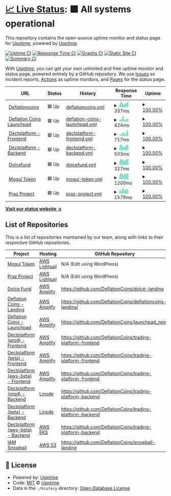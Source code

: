 # [📈 Live Status](https://deflationcoins.github.io/upptime): <!--live status--> **🟩 All systems operational**

This repository contains the open-source uptime monitor and status page for [Upptime](https://upptime.js.org), powered by [Upptime](https://github.com/upptime/upptime).

[![Uptime CI](https://github.com/DeflationCoins/upptime/workflows/Uptime%20CI/badge.svg)](https://github.com/DeflationCoins/upptime/actions?query=workflow%3A%22Uptime+CI%22)
[![Response Time CI](https://github.com/DeflationCoins/upptime/workflows/Response%20Time%20CI/badge.svg)](https://github.com/DeflationCoins/upptime/actions?query=workflow%3A%22Response+Time+CI%22)
[![Graphs CI](https://github.com/DeflationCoins/upptime/workflows/Graphs%20CI/badge.svg)](https://github.com/DeflationCoins/upptime/actions?query=workflow%3A%22Graphs+CI%22)
[![Static Site CI](https://github.com/DeflationCoins/upptime/workflows/Static%20Site%20CI/badge.svg)](https://github.com/DeflationCoins/upptime/actions?query=workflow%3A%22Static+Site+CI%22)
[![Summary CI](https://github.com/DeflationCoins/upptime/workflows/Summary%20CI/badge.svg)](https://github.com/DeflationCoins/upptime/actions?query=workflow%3A%22Summary+CI%22)

With [Upptime](https://upptime.js.org), you can get your own unlimited and free uptime monitor and status page, powered entirely by a GitHub repository. We use [Issues](https://github.com/upptime/upptime/issues) as incident reports, [Actions](https://github.com/DeflationCoins/upptime/actions) as uptime monitors, and [Pages](https://deflationcoins.github.io/upptime) for the status page.

<!--start: status pages-->
<!-- This summary is generated by Upptime (https://github.com/upptime/upptime) -->
<!-- Do not edit this manually, your changes will be overwritten -->
<!-- prettier-ignore -->
| URL | Status | History | Response Time | Uptime |
| --- | ------ | ------- | ------------- | ------ |
| <img alt="" src="https://icons.duckduckgo.com/ip3/deflationcoins.com.ico" height="13"> [Deflationcoins](https://deflationcoins.com/) | 🟩 Up | [deflationcoins.yml](https://github.com/DeflationCoins/upptime/commits/HEAD/history/deflationcoins.yml) | <details><summary><img alt="Response time graph" src="./graphs/deflationcoins/response-time-week.png" height="20"> 337ms</summary><br><a href="https://DeflationCoins.github.io/upptime/history/deflationcoins"><img alt="Response time 320" src="https://img.shields.io/endpoint?url=https%3A%2F%2Fraw.githubusercontent.com%2FDeflationCoins%2Fupptime%2FHEAD%2Fapi%2Fdeflationcoins%2Fresponse-time.json"></a><br><a href="https://DeflationCoins.github.io/upptime/history/deflationcoins"><img alt="24-hour response time 482" src="https://img.shields.io/endpoint?url=https%3A%2F%2Fraw.githubusercontent.com%2FDeflationCoins%2Fupptime%2FHEAD%2Fapi%2Fdeflationcoins%2Fresponse-time-day.json"></a><br><a href="https://DeflationCoins.github.io/upptime/history/deflationcoins"><img alt="7-day response time 337" src="https://img.shields.io/endpoint?url=https%3A%2F%2Fraw.githubusercontent.com%2FDeflationCoins%2Fupptime%2FHEAD%2Fapi%2Fdeflationcoins%2Fresponse-time-week.json"></a><br><a href="https://DeflationCoins.github.io/upptime/history/deflationcoins"><img alt="30-day response time 320" src="https://img.shields.io/endpoint?url=https%3A%2F%2Fraw.githubusercontent.com%2FDeflationCoins%2Fupptime%2FHEAD%2Fapi%2Fdeflationcoins%2Fresponse-time-month.json"></a><br><a href="https://DeflationCoins.github.io/upptime/history/deflationcoins"><img alt="1-year response time 320" src="https://img.shields.io/endpoint?url=https%3A%2F%2Fraw.githubusercontent.com%2FDeflationCoins%2Fupptime%2FHEAD%2Fapi%2Fdeflationcoins%2Fresponse-time-year.json"></a></details> | <details><summary><a href="https://DeflationCoins.github.io/upptime/history/deflationcoins">100.00%</a></summary><a href="https://DeflationCoins.github.io/upptime/history/deflationcoins"><img alt="All-time uptime 100.00%" src="https://img.shields.io/endpoint?url=https%3A%2F%2Fraw.githubusercontent.com%2FDeflationCoins%2Fupptime%2FHEAD%2Fapi%2Fdeflationcoins%2Fuptime.json"></a><br><a href="https://DeflationCoins.github.io/upptime/history/deflationcoins"><img alt="24-hour uptime 100.00%" src="https://img.shields.io/endpoint?url=https%3A%2F%2Fraw.githubusercontent.com%2FDeflationCoins%2Fupptime%2FHEAD%2Fapi%2Fdeflationcoins%2Fuptime-day.json"></a><br><a href="https://DeflationCoins.github.io/upptime/history/deflationcoins"><img alt="7-day uptime 100.00%" src="https://img.shields.io/endpoint?url=https%3A%2F%2Fraw.githubusercontent.com%2FDeflationCoins%2Fupptime%2FHEAD%2Fapi%2Fdeflationcoins%2Fuptime-week.json"></a><br><a href="https://DeflationCoins.github.io/upptime/history/deflationcoins"><img alt="30-day uptime 100.00%" src="https://img.shields.io/endpoint?url=https%3A%2F%2Fraw.githubusercontent.com%2FDeflationCoins%2Fupptime%2FHEAD%2Fapi%2Fdeflationcoins%2Fuptime-month.json"></a><br><a href="https://DeflationCoins.github.io/upptime/history/deflationcoins"><img alt="1-year uptime 100.00%" src="https://img.shields.io/endpoint?url=https%3A%2F%2Fraw.githubusercontent.com%2FDeflationCoins%2Fupptime%2FHEAD%2Fapi%2Fdeflationcoins%2Fuptime-year.json"></a></details>
| <img alt="" src="https://icons.duckduckgo.com/ip3/launchpad.deflationcoins.com.ico" height="13"> [Deflation Coins Launchpad](https://launchpad.deflationcoins.com/) | 🟩 Up | [deflation-coins-launchpad.yml](https://github.com/DeflationCoins/upptime/commits/HEAD/history/deflation-coins-launchpad.yml) | <details><summary><img alt="Response time graph" src="./graphs/deflation-coins-launchpad/response-time-week.png" height="20"> 424ms</summary><br><a href="https://DeflationCoins.github.io/upptime/history/deflation-coins-launchpad"><img alt="Response time 511" src="https://img.shields.io/endpoint?url=https%3A%2F%2Fraw.githubusercontent.com%2FDeflationCoins%2Fupptime%2FHEAD%2Fapi%2Fdeflation-coins-launchpad%2Fresponse-time.json"></a><br><a href="https://DeflationCoins.github.io/upptime/history/deflation-coins-launchpad"><img alt="24-hour response time 434" src="https://img.shields.io/endpoint?url=https%3A%2F%2Fraw.githubusercontent.com%2FDeflationCoins%2Fupptime%2FHEAD%2Fapi%2Fdeflation-coins-launchpad%2Fresponse-time-day.json"></a><br><a href="https://DeflationCoins.github.io/upptime/history/deflation-coins-launchpad"><img alt="7-day response time 424" src="https://img.shields.io/endpoint?url=https%3A%2F%2Fraw.githubusercontent.com%2FDeflationCoins%2Fupptime%2FHEAD%2Fapi%2Fdeflation-coins-launchpad%2Fresponse-time-week.json"></a><br><a href="https://DeflationCoins.github.io/upptime/history/deflation-coins-launchpad"><img alt="30-day response time 511" src="https://img.shields.io/endpoint?url=https%3A%2F%2Fraw.githubusercontent.com%2FDeflationCoins%2Fupptime%2FHEAD%2Fapi%2Fdeflation-coins-launchpad%2Fresponse-time-month.json"></a><br><a href="https://DeflationCoins.github.io/upptime/history/deflation-coins-launchpad"><img alt="1-year response time 511" src="https://img.shields.io/endpoint?url=https%3A%2F%2Fraw.githubusercontent.com%2FDeflationCoins%2Fupptime%2FHEAD%2Fapi%2Fdeflation-coins-launchpad%2Fresponse-time-year.json"></a></details> | <details><summary><a href="https://DeflationCoins.github.io/upptime/history/deflation-coins-launchpad">100.00%</a></summary><a href="https://DeflationCoins.github.io/upptime/history/deflation-coins-launchpad"><img alt="All-time uptime 100.00%" src="https://img.shields.io/endpoint?url=https%3A%2F%2Fraw.githubusercontent.com%2FDeflationCoins%2Fupptime%2FHEAD%2Fapi%2Fdeflation-coins-launchpad%2Fuptime.json"></a><br><a href="https://DeflationCoins.github.io/upptime/history/deflation-coins-launchpad"><img alt="24-hour uptime 100.00%" src="https://img.shields.io/endpoint?url=https%3A%2F%2Fraw.githubusercontent.com%2FDeflationCoins%2Fupptime%2FHEAD%2Fapi%2Fdeflation-coins-launchpad%2Fuptime-day.json"></a><br><a href="https://DeflationCoins.github.io/upptime/history/deflation-coins-launchpad"><img alt="7-day uptime 100.00%" src="https://img.shields.io/endpoint?url=https%3A%2F%2Fraw.githubusercontent.com%2FDeflationCoins%2Fupptime%2FHEAD%2Fapi%2Fdeflation-coins-launchpad%2Fuptime-week.json"></a><br><a href="https://DeflationCoins.github.io/upptime/history/deflation-coins-launchpad"><img alt="30-day uptime 100.00%" src="https://img.shields.io/endpoint?url=https%3A%2F%2Fraw.githubusercontent.com%2FDeflationCoins%2Fupptime%2FHEAD%2Fapi%2Fdeflation-coins-launchpad%2Fuptime-month.json"></a><br><a href="https://DeflationCoins.github.io/upptime/history/deflation-coins-launchpad"><img alt="1-year uptime 100.00%" src="https://img.shields.io/endpoint?url=https%3A%2F%2Fraw.githubusercontent.com%2FDeflationCoins%2Fupptime%2FHEAD%2Fapi%2Fdeflation-coins-launchpad%2Fuptime-year.json"></a></details>
| <img alt="" src="https://icons.duckduckgo.com/ip3/dectplatform.com.ico" height="13"> [Dectplatform - Frontend](https://dectplatform.com/) | 🟩 Up | [dectplatform-frontend.yml](https://github.com/DeflationCoins/upptime/commits/HEAD/history/dectplatform-frontend.yml) | <details><summary><img alt="Response time graph" src="./graphs/dectplatform-frontend/response-time-week.png" height="20"> 717ms</summary><br><a href="https://DeflationCoins.github.io/upptime/history/dectplatform-frontend"><img alt="Response time 682" src="https://img.shields.io/endpoint?url=https%3A%2F%2Fraw.githubusercontent.com%2FDeflationCoins%2Fupptime%2FHEAD%2Fapi%2Fdectplatform-frontend%2Fresponse-time.json"></a><br><a href="https://DeflationCoins.github.io/upptime/history/dectplatform-frontend"><img alt="24-hour response time 359" src="https://img.shields.io/endpoint?url=https%3A%2F%2Fraw.githubusercontent.com%2FDeflationCoins%2Fupptime%2FHEAD%2Fapi%2Fdectplatform-frontend%2Fresponse-time-day.json"></a><br><a href="https://DeflationCoins.github.io/upptime/history/dectplatform-frontend"><img alt="7-day response time 717" src="https://img.shields.io/endpoint?url=https%3A%2F%2Fraw.githubusercontent.com%2FDeflationCoins%2Fupptime%2FHEAD%2Fapi%2Fdectplatform-frontend%2Fresponse-time-week.json"></a><br><a href="https://DeflationCoins.github.io/upptime/history/dectplatform-frontend"><img alt="30-day response time 682" src="https://img.shields.io/endpoint?url=https%3A%2F%2Fraw.githubusercontent.com%2FDeflationCoins%2Fupptime%2FHEAD%2Fapi%2Fdectplatform-frontend%2Fresponse-time-month.json"></a><br><a href="https://DeflationCoins.github.io/upptime/history/dectplatform-frontend"><img alt="1-year response time 682" src="https://img.shields.io/endpoint?url=https%3A%2F%2Fraw.githubusercontent.com%2FDeflationCoins%2Fupptime%2FHEAD%2Fapi%2Fdectplatform-frontend%2Fresponse-time-year.json"></a></details> | <details><summary><a href="https://DeflationCoins.github.io/upptime/history/dectplatform-frontend">100.00%</a></summary><a href="https://DeflationCoins.github.io/upptime/history/dectplatform-frontend"><img alt="All-time uptime 100.00%" src="https://img.shields.io/endpoint?url=https%3A%2F%2Fraw.githubusercontent.com%2FDeflationCoins%2Fupptime%2FHEAD%2Fapi%2Fdectplatform-frontend%2Fuptime.json"></a><br><a href="https://DeflationCoins.github.io/upptime/history/dectplatform-frontend"><img alt="24-hour uptime 100.00%" src="https://img.shields.io/endpoint?url=https%3A%2F%2Fraw.githubusercontent.com%2FDeflationCoins%2Fupptime%2FHEAD%2Fapi%2Fdectplatform-frontend%2Fuptime-day.json"></a><br><a href="https://DeflationCoins.github.io/upptime/history/dectplatform-frontend"><img alt="7-day uptime 100.00%" src="https://img.shields.io/endpoint?url=https%3A%2F%2Fraw.githubusercontent.com%2FDeflationCoins%2Fupptime%2FHEAD%2Fapi%2Fdectplatform-frontend%2Fuptime-week.json"></a><br><a href="https://DeflationCoins.github.io/upptime/history/dectplatform-frontend"><img alt="30-day uptime 100.00%" src="https://img.shields.io/endpoint?url=https%3A%2F%2Fraw.githubusercontent.com%2FDeflationCoins%2Fupptime%2FHEAD%2Fapi%2Fdectplatform-frontend%2Fuptime-month.json"></a><br><a href="https://DeflationCoins.github.io/upptime/history/dectplatform-frontend"><img alt="1-year uptime 100.00%" src="https://img.shields.io/endpoint?url=https%3A%2F%2Fraw.githubusercontent.com%2FDeflationCoins%2Fupptime%2FHEAD%2Fapi%2Fdectplatform-frontend%2Fuptime-year.json"></a></details>
| <img alt="" src="https://icons.duckduckgo.com/ip3/beta-backend.dectplatform.com.ico" height="13"> [Dectplatform - Backend](https://beta-backend.dectplatform.com/api/v1/) | 🟩 Up | [dectplatform-backend.yml](https://github.com/DeflationCoins/upptime/commits/HEAD/history/dectplatform-backend.yml) | <details><summary><img alt="Response time graph" src="./graphs/dectplatform-backend/response-time-week.png" height="20"> 503ms</summary><br><a href="https://DeflationCoins.github.io/upptime/history/dectplatform-backend"><img alt="Response time 1344" src="https://img.shields.io/endpoint?url=https%3A%2F%2Fraw.githubusercontent.com%2FDeflationCoins%2Fupptime%2FHEAD%2Fapi%2Fdectplatform-backend%2Fresponse-time.json"></a><br><a href="https://DeflationCoins.github.io/upptime/history/dectplatform-backend"><img alt="24-hour response time 512" src="https://img.shields.io/endpoint?url=https%3A%2F%2Fraw.githubusercontent.com%2FDeflationCoins%2Fupptime%2FHEAD%2Fapi%2Fdectplatform-backend%2Fresponse-time-day.json"></a><br><a href="https://DeflationCoins.github.io/upptime/history/dectplatform-backend"><img alt="7-day response time 503" src="https://img.shields.io/endpoint?url=https%3A%2F%2Fraw.githubusercontent.com%2FDeflationCoins%2Fupptime%2FHEAD%2Fapi%2Fdectplatform-backend%2Fresponse-time-week.json"></a><br><a href="https://DeflationCoins.github.io/upptime/history/dectplatform-backend"><img alt="30-day response time 1344" src="https://img.shields.io/endpoint?url=https%3A%2F%2Fraw.githubusercontent.com%2FDeflationCoins%2Fupptime%2FHEAD%2Fapi%2Fdectplatform-backend%2Fresponse-time-month.json"></a><br><a href="https://DeflationCoins.github.io/upptime/history/dectplatform-backend"><img alt="1-year response time 1344" src="https://img.shields.io/endpoint?url=https%3A%2F%2Fraw.githubusercontent.com%2FDeflationCoins%2Fupptime%2FHEAD%2Fapi%2Fdectplatform-backend%2Fresponse-time-year.json"></a></details> | <details><summary><a href="https://DeflationCoins.github.io/upptime/history/dectplatform-backend">100.00%</a></summary><a href="https://DeflationCoins.github.io/upptime/history/dectplatform-backend"><img alt="All-time uptime 100.00%" src="https://img.shields.io/endpoint?url=https%3A%2F%2Fraw.githubusercontent.com%2FDeflationCoins%2Fupptime%2FHEAD%2Fapi%2Fdectplatform-backend%2Fuptime.json"></a><br><a href="https://DeflationCoins.github.io/upptime/history/dectplatform-backend"><img alt="24-hour uptime 100.00%" src="https://img.shields.io/endpoint?url=https%3A%2F%2Fraw.githubusercontent.com%2FDeflationCoins%2Fupptime%2FHEAD%2Fapi%2Fdectplatform-backend%2Fuptime-day.json"></a><br><a href="https://DeflationCoins.github.io/upptime/history/dectplatform-backend"><img alt="7-day uptime 100.00%" src="https://img.shields.io/endpoint?url=https%3A%2F%2Fraw.githubusercontent.com%2FDeflationCoins%2Fupptime%2FHEAD%2Fapi%2Fdectplatform-backend%2Fuptime-week.json"></a><br><a href="https://DeflationCoins.github.io/upptime/history/dectplatform-backend"><img alt="30-day uptime 100.00%" src="https://img.shields.io/endpoint?url=https%3A%2F%2Fraw.githubusercontent.com%2FDeflationCoins%2Fupptime%2FHEAD%2Fapi%2Fdectplatform-backend%2Fuptime-month.json"></a><br><a href="https://DeflationCoins.github.io/upptime/history/dectplatform-backend"><img alt="1-year uptime 100.00%" src="https://img.shields.io/endpoint?url=https%3A%2F%2Fraw.githubusercontent.com%2FDeflationCoins%2Fupptime%2FHEAD%2Fapi%2Fdectplatform-backend%2Fuptime-year.json"></a></details>
| <img alt="" src="https://icons.duckduckgo.com/ip3/dolcefund.com.ico" height="13"> [Dolcefund](https://dolcefund.com/) | 🟩 Up | [dolcefund.yml](https://github.com/DeflationCoins/upptime/commits/HEAD/history/dolcefund.yml) | <details><summary><img alt="Response time graph" src="./graphs/dolcefund/response-time-week.png" height="20"> 327ms</summary><br><a href="https://DeflationCoins.github.io/upptime/history/dolcefund"><img alt="Response time 350" src="https://img.shields.io/endpoint?url=https%3A%2F%2Fraw.githubusercontent.com%2FDeflationCoins%2Fupptime%2FHEAD%2Fapi%2Fdolcefund%2Fresponse-time.json"></a><br><a href="https://DeflationCoins.github.io/upptime/history/dolcefund"><img alt="24-hour response time 360" src="https://img.shields.io/endpoint?url=https%3A%2F%2Fraw.githubusercontent.com%2FDeflationCoins%2Fupptime%2FHEAD%2Fapi%2Fdolcefund%2Fresponse-time-day.json"></a><br><a href="https://DeflationCoins.github.io/upptime/history/dolcefund"><img alt="7-day response time 327" src="https://img.shields.io/endpoint?url=https%3A%2F%2Fraw.githubusercontent.com%2FDeflationCoins%2Fupptime%2FHEAD%2Fapi%2Fdolcefund%2Fresponse-time-week.json"></a><br><a href="https://DeflationCoins.github.io/upptime/history/dolcefund"><img alt="30-day response time 350" src="https://img.shields.io/endpoint?url=https%3A%2F%2Fraw.githubusercontent.com%2FDeflationCoins%2Fupptime%2FHEAD%2Fapi%2Fdolcefund%2Fresponse-time-month.json"></a><br><a href="https://DeflationCoins.github.io/upptime/history/dolcefund"><img alt="1-year response time 350" src="https://img.shields.io/endpoint?url=https%3A%2F%2Fraw.githubusercontent.com%2FDeflationCoins%2Fupptime%2FHEAD%2Fapi%2Fdolcefund%2Fresponse-time-year.json"></a></details> | <details><summary><a href="https://DeflationCoins.github.io/upptime/history/dolcefund">100.00%</a></summary><a href="https://DeflationCoins.github.io/upptime/history/dolcefund"><img alt="All-time uptime 100.00%" src="https://img.shields.io/endpoint?url=https%3A%2F%2Fraw.githubusercontent.com%2FDeflationCoins%2Fupptime%2FHEAD%2Fapi%2Fdolcefund%2Fuptime.json"></a><br><a href="https://DeflationCoins.github.io/upptime/history/dolcefund"><img alt="24-hour uptime 100.00%" src="https://img.shields.io/endpoint?url=https%3A%2F%2Fraw.githubusercontent.com%2FDeflationCoins%2Fupptime%2FHEAD%2Fapi%2Fdolcefund%2Fuptime-day.json"></a><br><a href="https://DeflationCoins.github.io/upptime/history/dolcefund"><img alt="7-day uptime 100.00%" src="https://img.shields.io/endpoint?url=https%3A%2F%2Fraw.githubusercontent.com%2FDeflationCoins%2Fupptime%2FHEAD%2Fapi%2Fdolcefund%2Fuptime-week.json"></a><br><a href="https://DeflationCoins.github.io/upptime/history/dolcefund"><img alt="30-day uptime 100.00%" src="https://img.shields.io/endpoint?url=https%3A%2F%2Fraw.githubusercontent.com%2FDeflationCoins%2Fupptime%2FHEAD%2Fapi%2Fdolcefund%2Fuptime-month.json"></a><br><a href="https://DeflationCoins.github.io/upptime/history/dolcefund"><img alt="1-year uptime 100.00%" src="https://img.shields.io/endpoint?url=https%3A%2F%2Fraw.githubusercontent.com%2FDeflationCoins%2Fupptime%2FHEAD%2Fapi%2Fdolcefund%2Fuptime-year.json"></a></details>
| <img alt="" src="https://icons.duckduckgo.com/ip3/mogultoken.io.ico" height="13"> [Mogul Token](https://mogultoken.io/) | 🟩 Up | [mogul-token.yml](https://github.com/DeflationCoins/upptime/commits/HEAD/history/mogul-token.yml) | <details><summary><img alt="Response time graph" src="./graphs/mogul-token/response-time-week.png" height="20"> 1200ms</summary><br><a href="https://DeflationCoins.github.io/upptime/history/mogul-token"><img alt="Response time 1200" src="https://img.shields.io/endpoint?url=https%3A%2F%2Fraw.githubusercontent.com%2FDeflationCoins%2Fupptime%2FHEAD%2Fapi%2Fmogul-token%2Fresponse-time.json"></a><br><a href="https://DeflationCoins.github.io/upptime/history/mogul-token"><img alt="24-hour response time 1198" src="https://img.shields.io/endpoint?url=https%3A%2F%2Fraw.githubusercontent.com%2FDeflationCoins%2Fupptime%2FHEAD%2Fapi%2Fmogul-token%2Fresponse-time-day.json"></a><br><a href="https://DeflationCoins.github.io/upptime/history/mogul-token"><img alt="7-day response time 1200" src="https://img.shields.io/endpoint?url=https%3A%2F%2Fraw.githubusercontent.com%2FDeflationCoins%2Fupptime%2FHEAD%2Fapi%2Fmogul-token%2Fresponse-time-week.json"></a><br><a href="https://DeflationCoins.github.io/upptime/history/mogul-token"><img alt="30-day response time 1200" src="https://img.shields.io/endpoint?url=https%3A%2F%2Fraw.githubusercontent.com%2FDeflationCoins%2Fupptime%2FHEAD%2Fapi%2Fmogul-token%2Fresponse-time-month.json"></a><br><a href="https://DeflationCoins.github.io/upptime/history/mogul-token"><img alt="1-year response time 1200" src="https://img.shields.io/endpoint?url=https%3A%2F%2Fraw.githubusercontent.com%2FDeflationCoins%2Fupptime%2FHEAD%2Fapi%2Fmogul-token%2Fresponse-time-year.json"></a></details> | <details><summary><a href="https://DeflationCoins.github.io/upptime/history/mogul-token">100.00%</a></summary><a href="https://DeflationCoins.github.io/upptime/history/mogul-token"><img alt="All-time uptime 100.00%" src="https://img.shields.io/endpoint?url=https%3A%2F%2Fraw.githubusercontent.com%2FDeflationCoins%2Fupptime%2FHEAD%2Fapi%2Fmogul-token%2Fuptime.json"></a><br><a href="https://DeflationCoins.github.io/upptime/history/mogul-token"><img alt="24-hour uptime 100.00%" src="https://img.shields.io/endpoint?url=https%3A%2F%2Fraw.githubusercontent.com%2FDeflationCoins%2Fupptime%2FHEAD%2Fapi%2Fmogul-token%2Fuptime-day.json"></a><br><a href="https://DeflationCoins.github.io/upptime/history/mogul-token"><img alt="7-day uptime 100.00%" src="https://img.shields.io/endpoint?url=https%3A%2F%2Fraw.githubusercontent.com%2FDeflationCoins%2Fupptime%2FHEAD%2Fapi%2Fmogul-token%2Fuptime-week.json"></a><br><a href="https://DeflationCoins.github.io/upptime/history/mogul-token"><img alt="30-day uptime 100.00%" src="https://img.shields.io/endpoint?url=https%3A%2F%2Fraw.githubusercontent.com%2FDeflationCoins%2Fupptime%2FHEAD%2Fapi%2Fmogul-token%2Fuptime-month.json"></a><br><a href="https://DeflationCoins.github.io/upptime/history/mogul-token"><img alt="1-year uptime 100.00%" src="https://img.shields.io/endpoint?url=https%3A%2F%2Fraw.githubusercontent.com%2FDeflationCoins%2Fupptime%2FHEAD%2Fapi%2Fmogul-token%2Fuptime-year.json"></a></details>
| <img alt="" src="https://icons.duckduckgo.com/ip3/prazproject.com.ico" height="13"> [Praz Project](https://prazproject.com/) | 🟩 Up | [praz-project.yml](https://github.com/DeflationCoins/upptime/commits/HEAD/history/praz-project.yml) | <details><summary><img alt="Response time graph" src="./graphs/praz-project/response-time-week.png" height="20"> 1579ms</summary><br><a href="https://DeflationCoins.github.io/upptime/history/praz-project"><img alt="Response time 1627" src="https://img.shields.io/endpoint?url=https%3A%2F%2Fraw.githubusercontent.com%2FDeflationCoins%2Fupptime%2FHEAD%2Fapi%2Fpraz-project%2Fresponse-time.json"></a><br><a href="https://DeflationCoins.github.io/upptime/history/praz-project"><img alt="24-hour response time 1540" src="https://img.shields.io/endpoint?url=https%3A%2F%2Fraw.githubusercontent.com%2FDeflationCoins%2Fupptime%2FHEAD%2Fapi%2Fpraz-project%2Fresponse-time-day.json"></a><br><a href="https://DeflationCoins.github.io/upptime/history/praz-project"><img alt="7-day response time 1579" src="https://img.shields.io/endpoint?url=https%3A%2F%2Fraw.githubusercontent.com%2FDeflationCoins%2Fupptime%2FHEAD%2Fapi%2Fpraz-project%2Fresponse-time-week.json"></a><br><a href="https://DeflationCoins.github.io/upptime/history/praz-project"><img alt="30-day response time 1627" src="https://img.shields.io/endpoint?url=https%3A%2F%2Fraw.githubusercontent.com%2FDeflationCoins%2Fupptime%2FHEAD%2Fapi%2Fpraz-project%2Fresponse-time-month.json"></a><br><a href="https://DeflationCoins.github.io/upptime/history/praz-project"><img alt="1-year response time 1627" src="https://img.shields.io/endpoint?url=https%3A%2F%2Fraw.githubusercontent.com%2FDeflationCoins%2Fupptime%2FHEAD%2Fapi%2Fpraz-project%2Fresponse-time-year.json"></a></details> | <details><summary><a href="https://DeflationCoins.github.io/upptime/history/praz-project">100.00%</a></summary><a href="https://DeflationCoins.github.io/upptime/history/praz-project"><img alt="All-time uptime 100.00%" src="https://img.shields.io/endpoint?url=https%3A%2F%2Fraw.githubusercontent.com%2FDeflationCoins%2Fupptime%2FHEAD%2Fapi%2Fpraz-project%2Fuptime.json"></a><br><a href="https://DeflationCoins.github.io/upptime/history/praz-project"><img alt="24-hour uptime 100.00%" src="https://img.shields.io/endpoint?url=https%3A%2F%2Fraw.githubusercontent.com%2FDeflationCoins%2Fupptime%2FHEAD%2Fapi%2Fpraz-project%2Fuptime-day.json"></a><br><a href="https://DeflationCoins.github.io/upptime/history/praz-project"><img alt="7-day uptime 100.00%" src="https://img.shields.io/endpoint?url=https%3A%2F%2Fraw.githubusercontent.com%2FDeflationCoins%2Fupptime%2FHEAD%2Fapi%2Fpraz-project%2Fuptime-week.json"></a><br><a href="https://DeflationCoins.github.io/upptime/history/praz-project"><img alt="30-day uptime 100.00%" src="https://img.shields.io/endpoint?url=https%3A%2F%2Fraw.githubusercontent.com%2FDeflationCoins%2Fupptime%2FHEAD%2Fapi%2Fpraz-project%2Fuptime-month.json"></a><br><a href="https://DeflationCoins.github.io/upptime/history/praz-project"><img alt="1-year uptime 100.00%" src="https://img.shields.io/endpoint?url=https%3A%2F%2Fraw.githubusercontent.com%2FDeflationCoins%2Fupptime%2FHEAD%2Fapi%2Fpraz-project%2Fuptime-year.json"></a></details>

<!--end: status pages-->

[**Visit our status website →**](https://deflationcoins.github.io/upptime)

## List of Repositories
This is a list of repositories maintained by our team, along with links to their respective GitHub repositories.

| Project | Hosting	| GitHub Repository
| ------- | ------- | -----------------
| [Mogul Token](https://mogultoken.io/) | [AWS Lightsail](https://lightsail.aws.amazon.com/ls/webapp/eu-central-1/instances/lsl-mogultoken-eu-central-1-landing/connect)	| N/A (Edit using WordPress)
| [Praz Project](https://prazproject.com/) | [AWS Lightsail](https://lightsail.aws.amazon.com/ls/webapp/eu-central-1/instances/lsl-prazproject-eu-central-1-landing/connect)	| N/A (Edit using WordPress)
| [Dolce Fund](https://dolcefund.com/) | [AWS Amplify](https://eu-central-1.console.aws.amazon.com/amplify/home?region=eu-central-1#/d3dxq4ev4d0ca6)	| https://github.com/DeflationCoins/dolce-landing
| [Deflation Coins - Landing](https://deflationcoins.com/) | [AWS Amplify](https://eu-central-1.console.aws.amazon.com/amplify/home?region=eu-central-1#/d348ygjwstj8ih)	| https://github.com/DeflationCoins/deflationcoins-landing/
| [Deflation Coins - Launchpad](https://launchpad.deflationcoins.com/) | [AWS Amplify](https://eu-central-1.console.aws.amazon.com/amplify/home?region=eu-central-1#/d2b2ajapwzsqvg)	| https://github.com/DeflationCoins/launchpad_new/
| [Dectplatform (prod) - Frontend](https://dectplatform.com/) | [AWS Amplify](https://eu-central-1.console.aws.amazon.com/amplify/home?region=eu-central-1#/d1cuwv1qeqs8ds)	| https://github.com/DeflationCoins/trading-platform-frontend
| [Dectplatform (beta) - Frontend](https://staging.dectplatform.com/) | [AWS Amplify](https://eu-central-1.console.aws.amazon.com/amplify/home?region=eu-central-1#/d1cuwv1qeqs8ds)	| https://github.com/DeflationCoins/trading-platform-frontend
| [Dectplatform (aws-beta) - Frontend](https://staging-aws.dectplatform.com/) | [AWS Amplify](https://eu-central-1.console.aws.amazon.com/amplify/home?region=eu-central-1#/d1cuwv1qeqs8ds)	| https://github.com/DeflationCoins/trading-platform-frontend
| [Dectplatform (prod) - Backend](https://backend.dectplatform.com/api/v1/) | [Linode](https://cloud.linode.com/linodes)	| https://github.com/DeflationCoins/trading-platform-backend
| [Dectplatform (beta) - Backend](https://beta-backend.dectplatform.com/api/v1/) | [Linode](https://cloud.linode.com/linodes)	| https://github.com/DeflationCoins/trading-platform-backend
| [Dectplatform (aws-beta) - Backend](https://staging-aws-backend.dectplatform.com/api/v1/) | [AWS EKS](https://eu-central-1.console.aws.amazon.com/eks/home?region=eu-central-1#/clusters/eks-dect-stg)	| https://github.com/DeflationCoins/trading-platform-backend
| [IAM Snowball](https://www.iamsnowball.com/) | [AWS S3](https://s3.console.aws.amazon.com/s3/buckets/s3-iamsnowball-eu-central-1-landing?region=eu-central-1&tab=objects) | https://github.com/DeflationCoins/snowball-landing

## 📄 License

- Powered by: [Upptime](https://github.com/upptime/upptime)
- Code: [MIT](./LICENSE) © [Upptime](https://upptime.js.org)
- Data in the `./history` directory: [Open Database License](https://opendatacommons.org/licenses/odbl/1-0/)
